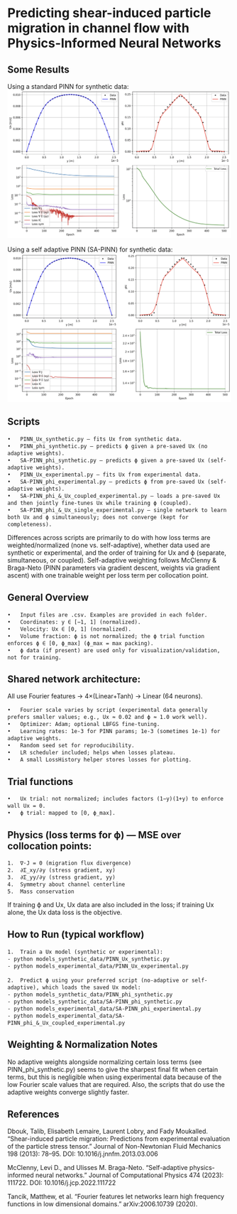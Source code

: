 # Predicting shear-induced particle migration in channel flow with Physics-Informed Neural Networks

## Some Results

Using a standard PINN for synthetic data:
![PINN](assets/PINN_phi_synthetic.png)

Using a self adaptive PINN (SA-PINN) for synthetic data:
![SAPINN](assets/SA-PINN_phi_synthetic.png)

## Scripts
	•	PINN_Ux_synthetic.py — fits Ux from synthetic data.
	•	PINN_phi_synthetic.py — predicts ϕ given a pre-saved Ux (no adaptive weights).
	•	SA-PINN_phi_synthetic.py — predicts ϕ given a pre-saved Ux (self-adaptive weights).
	•	PINN_Ux_experimental.py — fits Ux from experimental data.
	•	SA-PINN_phi_experimental.py — predicts ϕ from pre-saved Ux (self-adaptive weights).
	•	SA-PINN_phi_&_Ux_coupled_experimental.py — loads a pre-saved Ux and then jointly fine-tunes Ux while training ϕ (coupled).
	•	SA-PINN_phi_&_Ux_single_experimental.py — single network to learn both Ux and ϕ simultaneously; does not converge (kept for completeness).

Differences across scripts are primarily to do with how loss terms are weighted/normalized (none vs. self-adaptive), whether data used are synthetic or experimental, and the order of training for Ux and ϕ (separate, simultaneous, or coupled). Self-adaptive weighting follows McClenny & Braga-Neto (PINN parameters via gradient descent, weights via gradient ascent) with one trainable weight per loss term per collocation point.

## General Overview
	•	Input files are .csv. Examples are provided in each folder.
	•	Coordinates: y ∈ [−1, 1] (normalized).
	•	Velocity: Ux ∈ [0, 1] (normalized).
	•	Volume fraction: ϕ is not normalized; the ϕ trial function enforces ϕ ∈ [0, ϕ_max] (ϕ_max = max packing).
	•	ϕ data (if present) are used only for visualization/validation, not for training.

## Shared network architecture: 

All use Fourier features → 4×(Linear+Tanh) → Linear (64 neurons).

	•	Fourier scale varies by script (experimental data generally prefers smaller values; e.g., Ux ≈ 0.02 and ϕ ≈ 1.0 work well).
	•	Optimizer: Adam; optional LBFGS fine-tuning.
	•	Learning rates: 1e-3 for PINN params; 1e-3 (sometimes 1e-1) for adaptive weights.
	•	Random seed set for reproducibility.
	•	LR scheduler included; helps when losses plateau.
	•	A small LossHistory helper stores losses for plotting.

## Trial functions
	•	Ux trial: not normalized; includes factors (1−y)(1+y) to enforce wall Ux = 0.
	•	ϕ trial: mapped to [0, ϕ_max].

## Physics (loss terms for ϕ) — MSE over collocation points:
	1.	∇·J = 0 (migration flux divergence)
	2.	∂Σ_xy/∂y (stress gradient, xy)
	3.	∂Σ_yy/∂y (stress gradient, yy)
	4.	Symmetry about channel centerline
	5.	Mass conservation

If training ϕ and Ux, Ux data are also included in the loss; if training Ux alone, the Ux data loss is the objective.

## How to Run (typical workflow)
	1.	Train a Ux model (synthetic or experimental):
    - python models_synthetic_data/PINN_Ux_synthetic.py
    - python models_experimental_data/PINN_Ux_experimental.py

	2.	Predict ϕ using your preferred script (no-adaptive or self-adaptive), which loads the saved Ux model:
    - python models_synthetic_data/PINN_phi_synthetic.py
    - python models_synthetic_data/SA-PINN_phi_synthetic.py
    - python models_experimental_data/SA-PINN_phi_experimental.py
    - python models_experimental_data/SA-PINN_phi_&_Ux_coupled_experimental.py

## Weighting & Normalization Notes

No adaptive weights alongside normalizing certain loss terms (see PINN_phi_synthetic.py) seems to give the sharpest final fit when certain terms, but this is negligible when using experimental data because of the low Fourier scale values that are required. Also, the scripts that do use the adaptive weights converge slightly faster. 

## References

Dbouk, Talib, Elisabeth Lemaire, Laurent Lobry, and Fady Moukalled. “Shear-induced particle migration: Predictions from experimental evaluation of the particle stress tensor.” Journal of Non-Newtonian Fluid Mechanics 198 (2013): 78–95. DOI: 10.1016/j.jnnfm.2013.03.006

McClenny, Levi D., and Ulisses M. Braga-Neto. “Self-adaptive physics-informed neural networks.” Journal of Computational Physics 474 (2023): 111722. DOI: 10.1016/j.jcp.2022.111722

Tancik, Matthew, et al. “Fourier features let networks learn high frequency functions in low dimensional domains.” arXiv:2006.10739 (2020).
